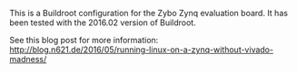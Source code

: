 This is a Buildroot configuration for the Zybo Zynq evaluation board. It has been tested with the 2016.02 version of Buildroot.

See this blog post for more information: http://blog.n621.de/2016/05/running-linux-on-a-zynq-without-vivado-madness/
